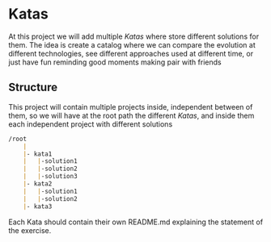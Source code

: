 # Katas

At this project we will add multiple *Katas* where store different solutions for them.
The idea is create a catalog where we can compare the evolution at different technologies,
see different approaches used at different time, or just have fun reminding good moments making
pair with friends

## Structure

This project will contain multiple projects inside, independent between of them, so we will have at the root path
the different *Katas*, and inside them each independent project with different solutions

```markdown
/root
    |
    |- kata1
    |   |-solution1    
    |   |-solution2    
    |   |-solution3    
    |- kata2
    |   |-solution1    
    |   |-solution2
    |- kata3
```

Each Kata should contain their own README.md explaining the statement of the exercise.